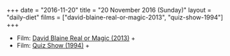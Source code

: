 +++
date = "2016-11-20"
title = "20 November 2016 (Sunday)"
layout = "daily-diet"
films = ["david-blaine-real-or-magic-2013", "quiz-show-1994"]
+++


* Film: [David Blaine Real or Magic (2013)](/films/david-blaine-real-or-magic-2013) +
* Film: [Quiz Show (1994)](/films/quiz-show-1994) +